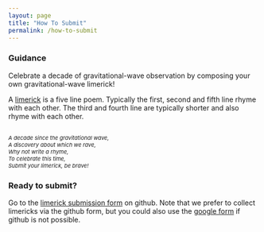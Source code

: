 ```yaml
---
layout: page
title: "How To Submit"
permalink: /how-to-submit
---
```




<h3>Guidance</h3>
<p>Celebrate a decade of gravitational-wave observation by composing your own gravitational-wave limerick!</p>
<p>A <a href="https://wordsforlife.org.uk/activities/how-write-limerick/">limerick</a> is a five line poem. Typically the first, second and fifth line rhyme with each other. The third and fourth line are typically shorter and also rhyme with each other. </p>

<p style="font-size:11px" style="color:#3A003A;"><br><i>
A decade since the gravitational wave,<br>
A discovery about which we rave,<br> 
Why not write a rhyme,<br>
To celebrate this time,<br>
Submit your limerick, be brave!<br>
</i></p>

<h3>Ready to submit?</h3>
<p>Go to the <a href="https://github.com/hannahm8/gwlimericks/issues/new?template=new-limerick.yaml">limerick submission form</a> on github. Note that we prefer to collect limericks via the github form, but you could also use the <a href="https://forms.gle/iKjzHg75efZpm4wz6">google form</a> if github is not possible.</p>


